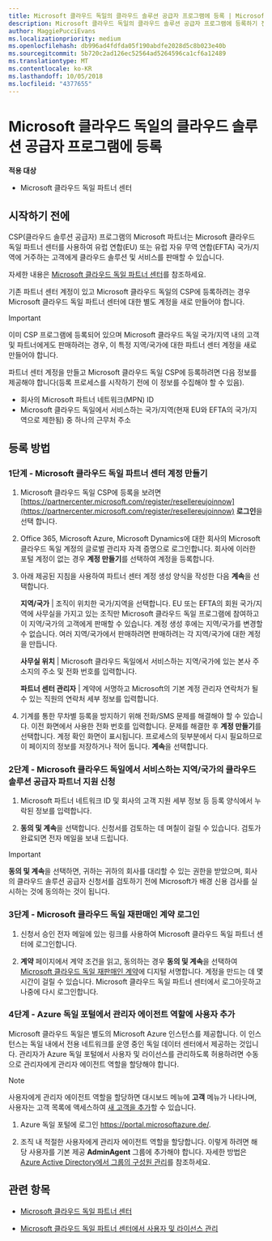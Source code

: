 ```yaml
---
title: Microsoft 클라우드 독일의 클라우드 솔루션 공급자 프로그램에 등록 | Microsoft 클라우드 독일 파트너 센터
description: Microsoft 클라우드 독일의 클라우드 솔루션 공급자 프로그램에 등록하기 전에 CSP 프로그램 요구 사항에 대해 자세히 알아보세요.
author: MaggiePucciEvans
ms.localizationpriority: medium
ms.openlocfilehash: db996ad4fdfda05f190abdfe2028d5c8b023e40b
ms.sourcegitcommit: 5b720c2ad126ec52564ad5264596ca1cf6a12489
ms.translationtype: MT
ms.contentlocale: ko-KR
ms.lasthandoff: 10/05/2018
ms.locfileid: "4377655"
---
```

# <a name="enroll-in-the-cloud-solution-provider-program-for-microsoft-cloud-germany"></a>Microsoft 클라우드 독일의 클라우드 솔루션 공급자 프로그램에 등록

**적용 대상**

-  Microsoft 클라우드 독일 파트너 센터

## <a name="before-you-begin"></a>시작하기 전에

CSP(클라우드 솔루션 공급자) 프로그램의 Microsoft 파트너는 Microsoft 클라우드 독일 파트너 센터를 사용하여 유럽 연합(EU) 또는 유럽 자유 무역 연합(EFTA) 국가/지역에 거주하는 고객에게 클라우드 솔루션 및 서비스를 판매할 수 있습니다.

자세한 내용은 [Microsoft 클라우드 독일 파트너 센터](partner-center-for-microsoft-cloud-germany.md)를 참조하세요.

기존 파트너 센터 계정이 있고 Microsoft 클라우드 독일의 CSP에 등록하려는 경우 Microsoft 클라우드 독일 파트너 센터에 대한 별도 계정을 새로 만들어야 합니다.

> [!IMPORTANT]  
> 이미 CSP 프로그램에 등록되어 있으며 Microsoft 클라우드 독일 국가/지역 내의 고객 및 파트너에게도 판매하려는 경우, 이 특정 지역/국가에 대한 파트너 센터 계정을 새로 만들어야 합니다.  

파트너 센터 계정을 만들고 Microsoft 클라우드 독일 CSP에 등록하려면 다음 정보를 제공해야 합니다(등록 프로세스를 시작하기 전에 이 정보를 수집해야 할 수 있음).

-  회사의 Microsoft 파트너 네트워크(MPN) ID 
-  Microsoft 클라우드 독일에서 서비스하는 국가/지역(현재 EU와 EFTA의 국가/지역으로 제한됨) 중 하나의 근무처 주소 

## <a name="how-to-enroll"></a>등록 방법 

### <a name="step-1---create-an-account-for-partner-center-for-microsoft-cloud-germany"></a>1단계 - Microsoft 클라우드 독일 파트너 센터 계정 만들기 

1.  Microsoft 클라우드 독일 CSP에 등록을 보려면 [https://partnercenter.microsoft.com/register/resellereujoinnow](https://partnercenter.microsoft.com/register/resellereujoinnow) **로그인**을 선택 합니다. 

2.  Office 365, Microsoft Azure, Microsoft Dynamics에 대한 회사의 Microsoft 클라우드 독일 계정의 글로벌 관리자 자격 증명으로 로그인합니다. 회사에 이러한 포털 계정이 없는 경우 **계정 만들기**를 선택하여 계정을 등록합니다.

3.  아래 제공된 지침을 사용하여 파트너 센터 계정 생성 양식을 작성한 다음 **계속**을 선택합니다.   

    **지역/국가** | 조직이 위치한 국가/지역을 선택합니다. EU 또는 EFTA의 회원 국가/지역에 사무실을 가지고 있는 조직만 Microsoft 클라우드 독일 프로그램에 참여하고 이 지역/국가의 고객에게 판매할 수 있습니다. 계정 생성 후에는 지역/국가를 변경할 수 없습니다. 여러 지역/국가에서 판매하려면 판매하려는 각 지역/국가에 대한 계정을 만듭니다.

    **사무실 위치** | Microsoft 클라우드 독일에서 서비스하는 지역/국가에 있는 본사 주소지의 주소 및 전화 번호를 입력합니다.

    **파트너 센터 관리자** | 계약에 서명하고 Microsoft의 기본 계정 관리자 연락처가 될 수 있는 직원의 연락처 세부 정보를 입력합니다. 

4.  기계를 통한 무차별 등록을 방지하기 위해 전화/SMS 문제를 해결해야 할 수 있습니다. 이전 화면에서 사용한 전화 번호를 입력합니다. 문제를 해결한 후 **계정 만들기**를 선택합니다. 계정 확인 화면이 표시됩니다. 프로세스의 뒷부분에서 다시 필요하므로 이 페이지의 정보를 저장하거나 적어 둡니다. **계속**을 선택합니다.

### <a name="step-2---apply-to-become-a-cloud-solution-provider-partner-in-markets-served-by-microsoft-cloud-germany"></a>2단계 - Microsoft 클라우드 독일에서 서비스하는 지역/국가의 클라우드 솔루션 공급자 파트너 지원 신청 

1.  Microsoft 파트너 네트워크 ID 및 회사의 고객 지원 세부 정보 등 등록 양식에서 누락된 정보를 입력합니다. 

2.  **동의 및 계속**을 선택합니다. 신청서를 검토하는 데 며칠이 걸릴 수 있습니다. 검토가 완료되면 전자 메일을 보내 드립니다.

> [!IMPORTANT]  
> **동의 및 계속**을 선택하면, 귀하는 귀하의 회사를 대리할 수 있는 권한을 받았으며, 회사의 클라우드 솔루션 공급자 신청서를 검토하기 전에 Microsoft가 배경 신용 검사를 실시하는 것에 동의하는 것이 됩니다.

### <a name="step-3---sign-the-reseller-agreement-for-microsoft-cloud-germany"></a>3단계 - Microsoft 클라우드 독일 재판매인 계약 로그인 

1. 신청서 승인 전자 메일에 있는 링크를 사용하여 Microsoft 클라우드 독일 파트너 센터에 로그인합니다. 

2. **계약** 페이지에서 계약 조건을 읽고, 동의하는 경우 **동의 및 계속**을 선택하여 [Microsoft 클라우드 독일 재판매인 계약](https://go.microsoft.com/fwlink/p/?linkid=831385)에 디지털 서명합니다. 계정을 만드는 데 몇 시간이 걸릴 수 있습니다. Microsoft 클라우드 독일 파트너 센터에서 로그아웃하고 나중에 다시 로그인합니다.

### <a name="step-4---assign-users-to-the-admin-agent-role-in-the-azure-germany-portal"></a>4단계 - Azure 독일 포털에서 관리자 에이전트 역할에 사용자 추가 

Microsoft 클라우드 독일은 별도의 Microsoft Azure 인스턴스를 제공합니다. 이 인스턴스는 독일 내에서 전용 네트워크를 운영 중인 독일 데이터 센터에서 제공하는 것입니다. 관리자가 Azure 독일 포털에서 사용자 및 라이선스를 관리하도록 허용하려면 수동으로 관리자에게 관리자 에이전트 역할을 할당해야 합니다.

> [!NOTE]  
> 사용자에게 관리자 에이전트 역할을 할당하면 대시보드 메뉴에 **고객** 메뉴가 나타나며, 사용자는 고객 목록에 액세스하여 [새 고객을 추가](add-a-new-customer.md)할 수 있습니다.   

1.  Azure 독일 포털에 로그인 https://portal.microsoftazure.de/.

2.  조직 내 적절한 사용자에게 관리자 에이전트 역할을 할당합니다. 이렇게 하려면 해당 사용자를 기본 제공 **AdminAgent** 그룹에 추가해야 합니다. 자세한 방법은 [Azure Active Directory에서 그룹의 구성원 관리](https://docs.microsoft.com/azure/active-directory/active-directory-groups-members-azure-portal)를 참조하세요.
 

## <a name="related-topics"></a>관련 항목

-  [Microsoft 클라우드 독일 파트너 센터](partner-center-for-microsoft-cloud-germany.md)

-  [Microsoft 클라우드 독일 파트너 센터에서 사용자 및 라이선스 관리](user-management-in-partner-center-for-microsoft-cloud-germany.md)


